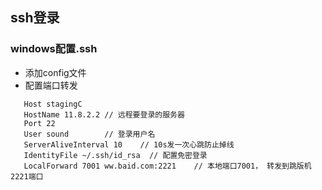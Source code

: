## ssh登录

### windows配置.ssh
 * 添加config文件
 * 配置端口转发
 ``` 
    Host stagingC
    HostName 11.8.2.2 // 远程要登录的服务器
    Port 22
    User sound        // 登录用户名
    ServerAliveInterval 10    // 10s发一次心跳防止掉线
    IdentityFile ~/.ssh/id_rsa  // 配置免密登录
    LocalForward 7001 ww.baid.com:2221    // 本地端口7001， 转发到跳版机2221端口
 ```